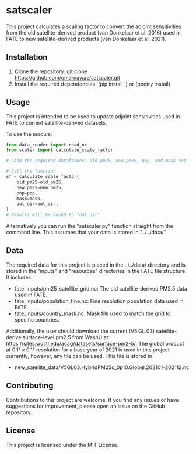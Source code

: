 # satscaler

This project calculates a scaling factor to convert the adjoint sensitivities from the old satellite-derived product (van Donkelaar et al. 2016) used in FATE to new satellite-derived products (van Donkelaar et al. 2021).

## Installation

1. Clone the repository: git clone https://github.com/omarnawaz/satscaler.git
2. Install the required dependencies: (pip install .) or (poetry install)


## Usage

This project is intended to be used to update adjoint sensitivities used in FATE to current satellite-derived datasets.

To use the module:

```python
from data_reader import read_nc
from scaler import calculate_scale_factor

# Load the required dataframes: old_pm25, new_pm25, pop, and mask and format them (see satscaler)

# Call the function
sf = calculate_scale_factor(
    old_pm25=old_pm25,
    new_pm25=new_pm25,
    pop=pop,
    mask=mask,
    out_dir=out_dir,
)
# Results will be saved to "out_dir"
```

Alternatively you can run the "satscaler.py" function straight from the command line. This assumes that your data is stored in "../../data/"

## Data
The required data for this project is placed in the ../../data/ directory and is stored in the "inputs" and "resources" directories in the FATE file structure. It includes:

- fate_inputs/pm25_satellite_grid.nc: The old satellite-derived PM2.5 data used in FATE.
- fate_inputs/population_fine.nc: Fine resolution population data used in FATE.
- fate_inputs/country_mask.nc: Mask file used to match the grid to specific countries.

Additionally, the user should download the current (V5.GL.03) satellite-derive surface-level pm2.5 from WashU at: https://sites.wustl.edu/acag/datasets/surface-pm2-5/. The global product at 0.1° x 0.1° resolution for a base year of 2021 is used in this project currently; however, any file can be used. This file is stored in

- new_satellite_data/V5GL03.HybridPM25c_0p10.Global.202101-202112.nc

## Contributing
Contributions to this project are welcome. If you find any issues or have suggestions for improvement, please open an issue on the GitHub repository.

## License
This project is licensed under the MIT License.
